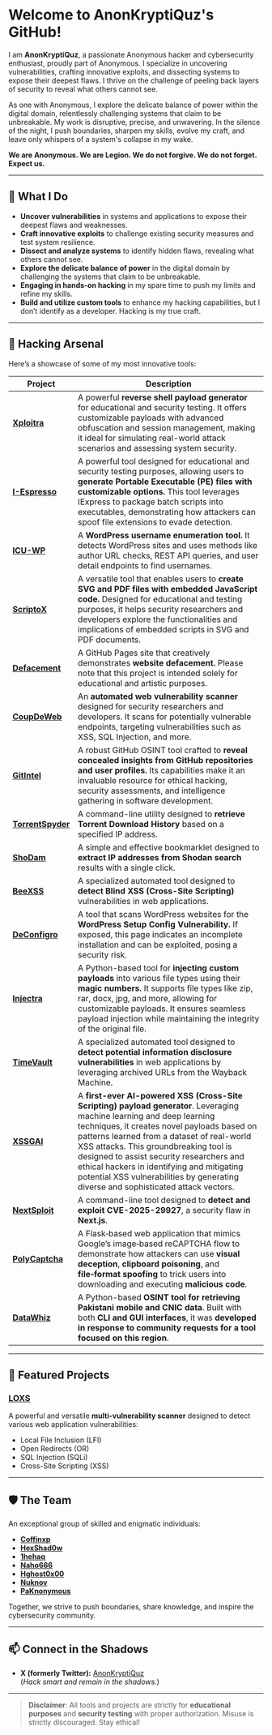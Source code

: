 # Welcome to AnonKryptiQuz's GitHub!

I am **AnonKryptiQuz**, a passionate Anonymous hacker and cybersecurity enthusiast, proudly part of Anonymous. I specialize in uncovering vulnerabilities, crafting innovative exploits, and dissecting systems to expose their deepest flaws. I thrive on the challenge of peeling back layers of security to reveal what others cannot see.

As one with Anonymous, I explore the delicate balance of power within the digital domain, relentlessly challenging systems that claim to be unbreakable. My work is disruptive, precise, and unwavering. In the silence of the night, I push boundaries, sharpen my skills, evolve my craft, and leave only whispers of a system's collapse in my wake.

**We are Anonymous. We are Legion. We do not forgive. We do not forget. Expect us.**

---

## 🔧 What I Do
- **Uncover vulnerabilities** in systems and applications to expose their deepest flaws and weaknesses.
- **Craft innovative exploits** to challenge existing security measures and test system resilience.
- **Dissect and analyze systems** to identify hidden flaws, revealing what others cannot see.
- **Explore the delicate balance of power** in the digital domain by challenging the systems that claim to be unbreakable.
- **Engaging in hands-on hacking** in my spare time to push my limits and refine my skills.
- **Build and utilize custom tools** to enhance my hacking capabilities, but I don’t identify as a developer. Hacking is my true craft.

---

## 👾 **Hacking Arsenal**

Here’s a showcase of some of my most innovative tools:

| **Project**      | **Description**                                                                                  |
|-------------------|--------------------------------------------------------------------------------------------------|
| **[Xploitra](https://github.com/AnonKryptiQuz/Xploitra)**      | A powerful **reverse shell payload generator** for educational and security testing. It offers customizable payloads with advanced obfuscation and session management, making it ideal for simulating real-world attack scenarios and assessing system security.             |
| **[I-Espresso](https://github.com/AnonKryptiQuz/I-Espresso)**    | A powerful tool designed for educational and security testing purposes, allowing users to **generate Portable Executable (PE) files with customizable options.** This tool leverages IExpress to package batch scripts into executables, demonstrating how attackers can spoof file extensions to evade detection.    |
| **[ICU-WP](https://github.com/AnonKryptiQuz/ICU-WP)**        | A **WordPress username enumeration tool.** It detects WordPress sites and uses methods like author URL checks, REST API queries, and user detail endpoints to find usernames.   |
| **[ScriptoX](https://github.com/AnonKryptiQuz/ScriptoX)**      | A versatile tool that enables users to **create SVG and PDF files with embedded JavaScript code.** Designed for educational and testing purposes, it helps security researchers and developers explore the functionalities and implications of embedded scripts in SVG and PDF documents. |
| **[Defacement](https://github.com/AnonKryptiQuz/Defacement)**    | A GitHub Pages site that creatively demonstrates **website defacement.** Please note that this project is intended solely for educational and artistic purposes.    |
| **[CoupDeWeb](https://github.com/AnonKryptiQuz/CoupDeWeb)**     | An **automated web vulnerability scanner** designed for security researchers and developers. It scans for potentially vulnerable endpoints, targeting vulnerabilities such as XSS, SQL Injection, and more.                   |
| **[GitIntel](https://github.com/AnonKryptiQuz/GitIntel)**      | A robust GitHub OSINT tool crafted to **reveal concealed insights from GitHub repositories and user profiles.** Its capabilities make it an invaluable resource for ethical hacking, security assessments, and intelligence gathering in software development.                |
| **[TorrentSpyder](https://github.com/AnonKryptiQuz/TorrentSpyder)** | A command-line utility designed to **retrieve Torrent Download History** based on a specified IP address.             |
| **[ShoDam](https://github.com/AnonKryptiQuz/ShoDam)**        | A simple and effective bookmarklet designed to **extract IP addresses from Shodan search** results with a single click.               |
| **[BeeXSS](https://github.com/AnonKryptiQuz/BeeXSS)**        | A specialized automated tool designed to **detect Blind XSS (Cross-Site Scripting)** vulnerabilities in web applications.               |
| **[DeConfigro](https://github.com/AnonKryptiQuz/DeConfigro)**        | A tool that scans WordPress websites for the **WordPress Setup Config Vulnerability.** If exposed, this page indicates an incomplete installation and can be exploited, posing a security risk.               |
| **[Injectra](https://github.com/AnonKryptiQuz/Injectra)**        | A Python-based tool for **injecting custom payloads** into various file types using their **magic numbers.** It supports file types like zip, rar, docx, jpg, and more, allowing for customizable payloads. It ensures seamless payload injection while maintaining the integrity of the original file.               |
| **[TimeVault](https://github.com/AnonKryptiQuz/TimeVault)**        | A specialized automated tool designed to **detect potential information disclosure vulnerabilities** in web applications by leveraging archived URLs from the Wayback Machine.               |
| **[XSSGAI](https://github.com/AnonKryptiQuz/XSSGAI)**        | A **first-ever AI-powered XSS (Cross-Site Scripting) payload generator**. Leveraging machine learning and deep learning techniques, it creates novel payloads based on patterns learned from a dataset of real-world XSS attacks. This groundbreaking tool is designed to assist security researchers and ethical hackers in identifying and mitigating potential XSS vulnerabilities by generating diverse and sophisticated attack vectors.              |
| **[NextSploit](https://github.com/AnonKryptiQuz/NextSploit)**        | A command-line tool designed to **detect and exploit CVE-2025-29927**, a security flaw in **Next.js**.              |
| **[PolyCaptcha](https://github.com/AnonKryptiQuz/PolyCaptcha)**        | A Flask‑based web application that mimics Google’s image‑based reCAPTCHA flow to demonstrate how attackers can use **visual deception**, **clipboard poisoning**, and **file‑format spoofing** to trick users into downloading and executing **malicious code**.              |
| **[DataWhiz](https://github.com/AnonKryptiQuz/DataWhiz)**        | A Python-based **OSINT tool for retrieving Pakistani mobile and CNIC data**. Built with both **CLI and GUI interfaces**, it was **developed in response to community requests for a tool focused on this region**.              |

---

## 🌟 **Featured Projects**

### **[LOXS](https://github.com/coffinxp/loxs)**
A powerful and versatile **multi-vulnerability scanner** designed to detect various web application vulnerabilities:
- Local File Inclusion (LFI)
- Open Redirects (OR)
- SQL Injection (SQLi)
- Cross-Site Scripting (XSS)

---

## 🛡️ **The Team**

An exceptional group of skilled and enigmatic individuals:

- **[Coffinxp](https://github.com/coffinxp)**  
- **[HexShad0w](https://github.com/HexShad0w)**  
- **[1hehaq](https://github.com/1hehaq)**  
- **[Naho666](https://github.com/Naho666)**
- **[Hghost0x00](https://github.com/Hghost0x00)**
- **[Nuknov](https://github.com/Nuknov)**
- **[PaKnonymous](https://github.com/PaKnonymous)**

Together, we strive to push boundaries, share knowledge, and inspire the cybersecurity community.

---

## 📫 **Connect in the Shadows**

- **X (formerly Twitter):** [AnonKryptiQuz](https://x.com/AnonKryptiQuz)  
(*Hack smart and remain in the shadows.*)

---

> **Disclaimer**: All tools and projects are strictly for **educational purposes** and **security testing** with proper authorization. Misuse is strictly discouraged. Stay ethical!



